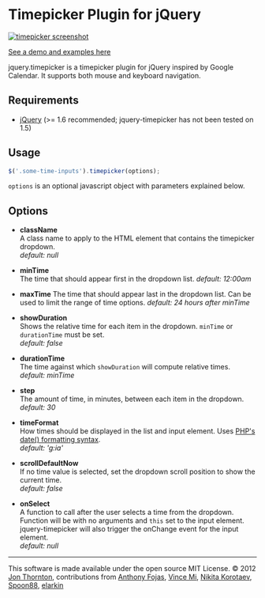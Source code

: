 Timepicker Plugin for jQuery
========================

[<img src="http://jonthornton.github.com/jquery-timepicker/lib/screenshot.png" alt="timepicker screenshot" />](http://jonthornton.github.com/jquery-timepicker)

[See a demo and examples here](http://jonthornton.github.com/jquery-timepicker)

jquery.timepicker is a timepicker plugin for jQuery inspired by Google Calendar. It supports both mouse and keyboard navigation.

Requirements
------------
* [jQuery](http://jquery.com/) (>= 1.6 recommended; jquery-timepicker has not been tested on 1.5)

Usage
-----

```javascript
$('.some-time-inputs').timepicker(options);
```

```options``` is an optional javascript object with parameters explained below.

Options
-------

- **className**  
A class name to apply to the HTML element that contains the timepicker dropdown.  
*default: null*

- **minTime**  
The time that should appear first in the dropdown list. 
*default: 12:00am*

- **maxTime**
The time that should appear last in the dropdown list. Can be used to limit the range of time options.
*default: 24 hours after minTime*

- **showDuration**  
Shows the relative time for each item in the dropdown. ```minTime``` or ```durationTime``` must be set.  
*default: false*

- **durationTime**  
The time against which ```showDuration``` will compute relative times.  
*default: minTime*

- **step**  
The amount of time, in minutes, between each item in the dropdown.  
*default: 30*

- **timeFormat**  
How times should be displayed in the list and input element. Uses [PHP's date() formatting syntax](http://php.net/manual/en/function.date.php).  
*default: 'g:ia'*

- **scrollDefaultNow**  
If no time value is selected, set the dropdown scroll position to show the current time.  
*default: false*

- **onSelect**  
A function to call after the user selects a time from the dropdown. Function will be with no arguments and ```this``` set to the input element. jquery-timepicker will also trigger the onChange event for the input element.  
*default: null*


- - -

This software is made available under the open source MIT License. &copy; 2012 [Jon Thornton](http://www.jonthornton.com), contributions from [Anthony Fojas](https://github.com/fojas), [Vince Mi](https://github.com/vinc3m1), [Nikita Korotaev](https://github.com/websirnik), [Spoon88](https://github.com/Spoon88), [elarkin](https://github.com/elarkin)
